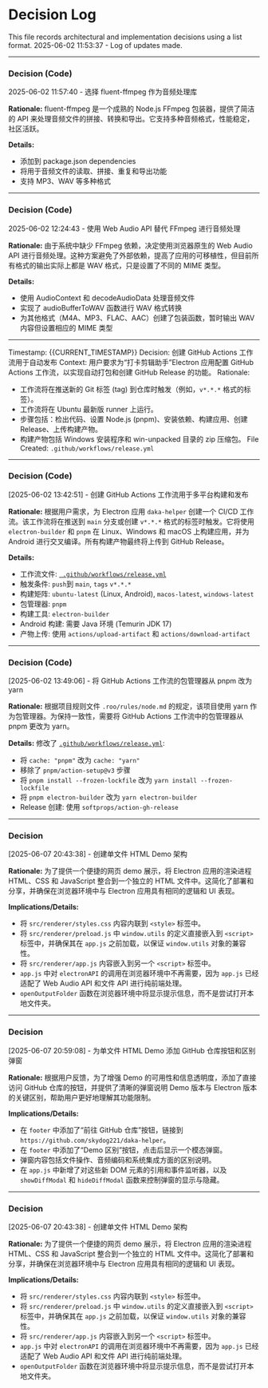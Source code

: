 # Decision Log

This file records architectural and implementation decisions using a list format.
2025-06-02 11:53:37 - Log of updates made.

---

### Decision (Code)

2025-06-02 11:57:40 - 选择 fluent-ffmpeg 作为音频处理库

**Rationale:**
fluent-ffmpeg 是一个成熟的 Node.js FFmpeg 包装器，提供了简洁的 API 来处理音频文件的拼接、转换和导出。它支持多种音频格式，性能稳定，社区活跃。

**Details:**

- 添加到 package.json dependencies
- 将用于音频文件的读取、拼接、重复和导出功能
- 支持 MP3、WAV 等多种格式

---

### Decision (Code)

2025-06-02 12:24:43 - 使用 Web Audio API 替代 FFmpeg 进行音频处理

**Rationale:**
由于系统中缺少 FFmpeg 依赖，决定使用浏览器原生的 Web Audio API 进行音频处理。这种方案避免了外部依赖，提高了应用的可移植性，但目前所有格式的输出实际上都是 WAV 格式，只是设置了不同的 MIME 类型。

**Details:**

- 使用 AudioContext 和 decodeAudioData 处理音频文件
- 实现了 audioBufferToWAV 函数进行 WAV 格式转换
- 为其他格式（M4A、MP3、FLAC、AAC）创建了包装函数，暂时输出 WAV 内容但设置相应的 MIME 类型

---

Timestamp: {{CURRENT_TIMESTAMP}}
Decision: 创建 GitHub Actions 工作流用于自动发布
Context: 用户要求为“打卡剪辑助手”Electron 应用配置 GitHub Actions 工作流，以实现自动打包和创建 GitHub Release 的功能。
Rationale:

- 工作流将在推送新的 Git 标签 (tag) 到仓库时触发（例如，`v*.*.*` 格式的标签）。
- 工作流将在 Ubuntu 最新版 runner 上运行。
- 步骤包括：检出代码、设置 Node.js (pnpm)、安装依赖、构建应用、创建 Release、上传构建产物。
- 构建产物包括 Windows 安装程序和 win-unpacked 目录的 zip 压缩包。
  File Created: `.github/workflows/release.yml`

---

### Decision (Code)

[2025-06-02 13:42:51] - 创建 GitHub Actions 工作流用于多平台构建和发布

**Rationale:**
根据用户需求，为 Electron 应用 `daka-helper` 创建一个 CI/CD 工作流。该工作流将在推送到 `main` 分支或创建 `v*.*.*` 格式的标签时触发。它将使用 `electron-builder` 和 `pnpm` 在 Linux、Windows 和 macOS 上构建应用，并为 Android 进行交叉编译。所有构建产物最终将上传到 GitHub Release。

**Details:**

- 工作流文件: [` .github/workflows/release.yml`](.github/workflows/release.yml:0)
- 触发条件: `push`到 `main`, `tags` `v*.*.*`
- 构建矩阵: `ubuntu-latest` (Linux, Android), `macos-latest`, `windows-latest`
- 包管理器: `pnpm`
- 构建工具: `electron-builder`
- Android 构建: 需要 Java 环境 (Temurin JDK 17)
- 产物上传: 使用 `actions/upload-artifact` 和 `actions/download-artifact`

---

### Decision (Code)

[2025-06-02 13:49:06] - 将 GitHub Actions 工作流的包管理器从 pnpm 改为 yarn

**Rationale:**
根据项目规则文件 `.roo/rules/node.md` 的规定，该项目使用 yarn 作为包管理器。为保持一致性，需要将 GitHub Actions 工作流中的包管理器从 pnpm 更改为 yarn。

**Details:**
修改了 [`.github/workflows/release.yml`](.github/workflows/release.yml:44-66):

- 将 `cache: "pnpm"` 改为 `cache: "yarn"`
- 移除了 `pnpm/action-setup@v3` 步骤
- 将 `pnpm install --frozen-lockfile` 改为 `yarn install --frozen-lockfile`
- 将 `pnpm electron-builder` 改为 `yarn electron-builder`
- Release 创建: 使用 `softprops/action-gh-release`

---

### Decision

[2025-06-07 20:43:38] - 创建单文件 HTML Demo 架构

**Rationale:**
为了提供一个便捷的网页 demo 展示，将 Electron 应用的渲染进程 HTML、CSS 和 JavaScript 整合到一个独立的 HTML 文件中。这简化了部署和分享，并确保在浏览器环境中与 Electron 应用具有相同的逻辑和 UI 表现。

**Implications/Details:**

- 将 `src/renderer/styles.css` 内容内联到 `<style>` 标签中。
- 将 `src/renderer/preload.js` 中 `window.utils` 的定义直接嵌入到 `<script>` 标签中，并确保其在 `app.js` 之前加载，以保证 `window.utils` 对象的兼容性。
- 将 `src/renderer/app.js` 内容嵌入到另一个 `<script>` 标签中。
- `app.js` 中对 `electronAPI` 的调用在浏览器环境中不再需要，因为 `app.js` 已经适配了 Web Audio API 和文件 API 进行纯前端处理。
- `openOutputFolder` 函数在浏览器环境中将显示提示信息，而不是尝试打开本地文件夹。

---

### Decision

[2025-06-07 20:59:08] - 为单文件 HTML Demo 添加 GitHub 仓库按钮和区别弹窗

**Rationale:**
根据用户反馈，为了增强 Demo 的可用性和信息透明度，添加了直接访问 GitHub 仓库的按钮，并提供了清晰的弹窗说明 Demo 版本与 Electron 版本的关键区别，帮助用户更好地理解其功能限制。

**Implications/Details:**

- 在 `footer` 中添加了“前往 GitHub 仓库”按钮，链接到 `https://github.com/skydog221/daka-helper`。
- 在 `footer` 中添加了“Demo 区别”按钮，点击后显示一个模态弹窗。
- 弹窗内容包括文件操作、音频编码和系统集成方面的区别说明。
- 在 `app.js` 中新增了对这些新 DOM 元素的引用和事件监听器，以及 `showDiffModal` 和 `hideDiffModal` 函数来控制弹窗的显示与隐藏。

---

### Decision

[2025-06-07 20:43:38] - 创建单文件 HTML Demo 架构

**Rationale:**
为了提供一个便捷的网页 demo 展示，将 Electron 应用的渲染进程 HTML、CSS 和 JavaScript 整合到一个独立的 HTML 文件中。这简化了部署和分享，并确保在浏览器环境中与 Electron 应用具有相同的逻辑和 UI 表现。

**Implications/Details:**

- 将 `src/renderer/styles.css` 内容内联到 `<style>` 标签中。
- 将 `src/renderer/preload.js` 中 `window.utils` 的定义直接嵌入到 `<script>` 标签中，并确保其在 `app.js` 之前加载，以保证 `window.utils` 对象的兼容性。
- 将 `src/renderer/app.js` 内容嵌入到另一个 `<script>` 标签中。
- `app.js` 中对 `electronAPI` 的调用在浏览器环境中不再需要，因为 `app.js` 已经适配了 Web Audio API 和文件 API 进行纯前端处理。
- `openOutputFolder` 函数在浏览器环境中将显示提示信息，而不是尝试打开本地文件夹。
